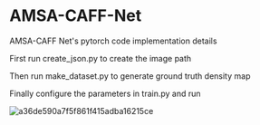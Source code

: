 # AMSA-CAFF-Net
AMSA-CAFF Net's pytorch code implementation details

First run create_json.py to create the image path 

Then run make_dataset.py to generate ground truth density map

Finally configure the parameters in train.py and run

![a36de590a7f5f861f415adba16215ce](https://github.com/Orange1105921991/AMSA-CAFF-Net/assets/115998667/9dfb1fd1-ba13-4b42-879b-4c3abb49cdee)
